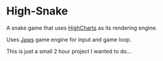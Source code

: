 High-Snake
==========

A snake game that uses [HighCharts](https://github.com/highslide-software/highcharts.com/) as its rendering engine.

Uses [Jaws](https://github.com/ippa/jaws) game engine for input and game loop.

This is just a small 2 hour project I wanted to do...

